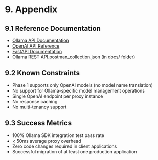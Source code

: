 # 9. Appendix

## 9.1 Reference Documentation
- [Ollama API Documentation](https://github.com/ollama/ollama/blob/main/docs/api.md)
- [OpenAI API Reference](https://platform.openai.com/docs/api-reference)
- [FastAPI Documentation](https://fastapi.tiangolo.com/)
- Ollama REST API.postman_collection.json (in docs/ folder)

## 9.2 Known Constraints
- Phase 1 supports only OpenAI models (no model name translation)
- No support for Ollama-specific model management operations
- Single OpenAI endpoint per proxy instance
- No response caching
- No multi-tenancy support

## 9.3 Success Metrics
- 100% Ollama SDK integration test pass rate
- < 50ms average proxy overhead
- Zero code changes required in client applications
- Successful migration of at least one production application
